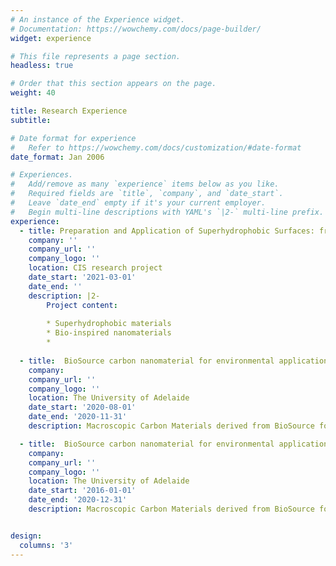 ```yaml
---
# An instance of the Experience widget.
# Documentation: https://wowchemy.com/docs/page-builder/
widget: experience

# This file represents a page section.
headless: true

# Order that this section appears on the page.
weight: 40

title: Research Experience
subtitle:

# Date format for experience
#   Refer to https://wowchemy.com/docs/customization/#date-format
date_format: Jan 2006

# Experiences.
#   Add/remove as many `experience` items below as you like.
#   Required fields are `title`, `company`, and `date_start`.
#   Leave `date_end` empty if it's your current employer.
#   Begin multi-line descriptions with YAML's `|2-` multi-line prefix.
experience:
  - title: Preparation and Application of Superhydrophobic Surfaces: from Fluorine to Nature
    company: ''
    company_url: ''
    company_logo: ''
    location: CIS research project
    date_start: '2021-03-01'
    date_end: ''
    description: |2-
        Project content:
        
        * Superhydrophobic materials
        * Bio-inspired nanomaterials
        * 
        
  - title:  BioSource carbon nanomaterial for environmental application
    company: 
    company_url: ''
    company_logo: ''
    location: The University of Adelaide
    date_start: '2020-08-01'
    date_end: '2020-11-31'
    description: Macroscopic Carbon Materials derived from BioSource for environmental applications.

  - title:  BioSource carbon nanomaterial for environmental application
    company: 
    company_url: ''
    company_logo: ''
    location: The University of Adelaide
    date_start: '2016-01-01'
    date_end: '2020-12-31'
    description: Macroscopic Carbon Materials derived from BioSource for environmental applications.


design:
  columns: '3'
---
```

